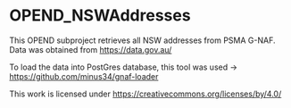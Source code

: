 # OPEND_NSWAddresses

This OPEND subproject retrieves all NSW addresses from PSMA G-NAF. Data was obtained from https://data.gov.au/

To load the data into PostGres database, this tool was used -> https://github.com/minus34/gnaf-loader

This work is licensed under https://creativecommons.org/licenses/by/4.0/
